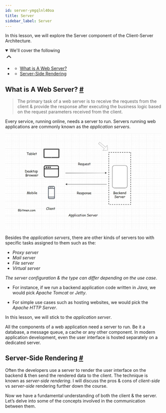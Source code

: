 ```yaml
---
id: server-ymgqlnl40oa
title: Server
sidebar_label: Server
---
```


<div class="PageSummary__TopLeft-sc-19qsvz4-36 fwauBw"><p class="PageSummary__Description-sc-19qsvz4-13 cPWwbw">In this lesson, we will explore the Server component of the Client-Server Architecture.</p><div class="PageSummary__Toc-sc-19qsvz4-39 gUDsJM"><details open="" class="styles__PageTOCStyled-rf9d2l-0 jgnDfg"><summary role="button" tabindex="0" class="styles__HeadingWrap-rf9d2l-1 jpKLlP">We'll cover the following<div rotate="0" color="black" size="24" display="inline-flex" name="icon-button" class="styles__IconButton-sc-12pjl04-0 bLjBRS"><svg xmlns="http://www.w3.org/2000/svg" width="24" height="24" viewBox="0 0 24 24" fill="none" stroke="currentColor" stroke-width="2" stroke-linecap="round" stroke-linejoin="round"><polyline points="18 15 12 9 6 15"></polyline></svg></div></summary><div class="markdown-container-div"><div class="markdownViewer Markdown__Viewer-sc-7qtuee-1 dZltoR" role="none"><ul>
<li>
<ul>
<li><a href="#what-is-a-web-server">What is A Web Server?</a></li>
</ul>
</li>
<li>
<ul>
<li><a href="#server-side-rendering">Server-Side Rendering</a></li>
</ul>
</li>
</ul>
</div></div></details></div></div><div class="styles__ViewerComponentViewStyled-sc-1xosrua-0 cvzEyH"><div><div><div><div><div class=""><div class=""><div class="markdown-container-div"><div class="markdownViewer Markdown__Viewer-sc-7qtuee-1 zJKNA" role="none"><h2 id="what-is-a-web-server" data-id="76b66bd0bdb584c3c383098747af897b">What is A Web Server? <a class="markdownIt-Anchor" href="#what-is-a-web-server"><span class="anchor-link">#</span></a></h2>
<blockquote data-id="2a7a8226fe5981610b7713d8a8fbfdfb">
<p>The primary task of a web server is to receive the requests from the client &amp; provide the response after executing the business logic based on the request parameters received from the client.</p>
</blockquote>
<p data-id="87f397d9534ead76ccb4fdb03bca8d55">Every service, running online, needs a server to run. Servers running web applications are commonly known as the <em>application servers</em>.</p>
<p data-id="d41d8cd98f00b204e9800998ecf8427e"><img src="assets/api_collection_6064040858091520_6411938009448448_page_5411523088351232_image_5089167953362944.jpeg" alt=""></p>
<p data-id="a2b5dc370f4e45c68c4af9a790cb9521">Besides the <em>application servers</em>, there are other kinds of servers too with specific tasks assigned to them such as the:</p>
<ul data-id="9f6925d796cf692afc5df2b0b885f22a">
<li><em>Proxy server</em></li>
<li><em>Mail server</em></li>
<li><em>File server</em></li>
<li><em>Virtual server</em></li>
</ul>
<p data-id="a6650d4c03ff015d999df1cf1888af1f"><em>The server configuration &amp; the type can differ depending on the use case</em>.</p>
<ul data-id="a92fc89d1a9baa2a13470dda86ac14e8">
<li>
<p>For instance, if we run a backend application code written in <em>Java</em>, we would pick <em>Apache Tomcat</em> or <em>Jetty</em>.</p>
</li>
<li>
<p>For simple use cases such as hosting websites, we would pick the <em>Apache HTTP Server</em>.</p>
</li>
</ul>
<p data-id="d9dd0a4430168dfea35ebaecf50d4e1f">In this lesson, we will stick to the <em>application server</em>.</p>
<p data-id="f4ac1c6e64e96bb5a1bb4a4e763c1778">All the components of a web application need a server to run. Be it a database, a message queue, a cache or any other component. In modern application development, even the user interface is hosted separately on a dedicated server.</p>
</div></div></div></div></div></div></div></div></div><div class="styles__ViewerComponentViewStyled-sc-1xosrua-0 cvzEyH"><div><div><div><div><div class=""><div class=""><div class="markdown-container-div"><div class="markdownViewer Markdown__Viewer-sc-7qtuee-1 zJKNA" role="none"><h2 id="server-side-rendering" data-id="bee2bbeda1242252e770d636dacc9565">Server-Side Rendering <a class="markdownIt-Anchor" href="#server-side-rendering"><span class="anchor-link">#</span></a></h2>
<p data-id="4c48122bdf604720697b250270d11392">Often the developers use a server to render the user interface on the backend &amp; then send the rendered data to the client. The technique is known as <em>server-side rendering</em>. I will discuss the pros &amp; cons of <em>client-side</em> vs <em>server-side</em> rendering further down the course.</p>
<p data-id="53ac9d03242c23f75c3baebc105114bf">Now we have a fundamental understanding of both the client &amp; the server. Let’s delve into some of the concepts involved in the communication between them.</p>
</div></div></div></div></div></div></div></div></div>